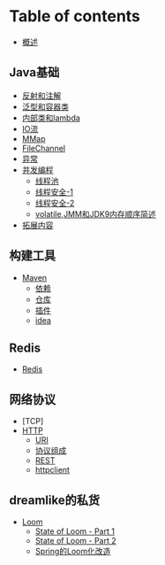 # Table of contents

* [概述](README.md)

## Java基础
* [反射和注解](java基础/反射和注解.md)
* [泛型和容器类](java基础/泛型和容器类.md)
* [内部类和lambda](java基础/内部类和lambda.md)
* [IO流](java基础/io流.md)
* [MMap](java基础/Mmap.md)
* [FileChannel](java基础/FileChannel.md)
* [异常](java基础/异常.md)
* [并发编程](java基础/多线程和并发导论.md)
  * [线程池](java基础/线程池.md)
  * [线程安全-1](java基础/线程安全(1).md)
  * [线程安全-2](java基础/线程安全(2).md)
  * [volatile,JMM和JDK9内存顺序简述](java基础/volatile，JMM和jdk9内存顺序简论.md)
* [拓展内容](java基础/拓展内容.md)

## 构建工具
* [Maven](构建工具/maven_get_start.md)
  * [依赖](构建工具/maven_dependencies.md) 
  * [仓库](构建工具/maven_repositories.md)
  * [插件](构建工具/maven_plugin.md)
  * [idea](构建工具/maven_idea.md)

## Redis
* [Redis](redis/Redis%E7%AC%94%E8%AE%B0.md)

## 网络协议
* [TCP]
* [HTTP](网络协议/http/http(1)概述.md)
  * [URI](网络协议/http/http(2)uri.md)
  * [协议组成](网络协议/http/http(3)协议构成.md)
  * [REST](网络协议/http/http(4)restful.md)
  * [httpclient](网络协议/http/http(5)jdk的httpclient.md)

## dreamlike的私货
* [Loom](dreamlike的私货/Project%20Loom%20Java虚拟机的纤程和计算续体.md)
  * [State of Loom - Part 1](/dreamlike的私货/state_of_loom_part1.md)
  * [State of Loom - Part 2](/dreamlike的私货/state_of_loom_part2.md)
  * [Spring的Loom化改造](dreamlike的私货/Spring的loom化改造.md)
